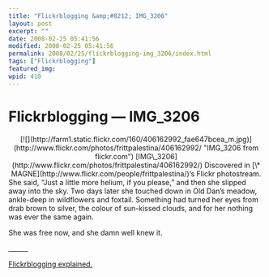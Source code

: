 ```yaml
---
title: "Flickrblogging &amp;#8212; IMG_3206"
layout: post
excerpt: ""
date: 2008-02-25 05:41:56
modified: 2008-02-25 05:41:56
permalink: 2008/02/25/flickrblogging-img_3206/index.html
tags: ["Flickrblogging"]
featured_img: 
wpid: 410
---
```


# Flickrblogging &#8212; IMG_3206

<div align="center">[![](http://farm1.static.flickr.com/160/406162992_fae647bcea_m.jpg)](http://www.flickr.com/photos/frittpalestina/406162992/ "IMG_3206 from flickr.com")  
[IMG\_3206](http://www.flickr.com/photos/frittpalestina/406162992/)  
Discovered in [\* MAGNE](http://www.flickr.com/people/frittpalestina/)‘s Flickr photostream. </div>She said, “Just a little more helium, if you please,” and then she slipped away into the sky. Two days later she touched down in Old Dan’s meadow, ankle-deep in wildflowers and foxtail. Something had turned her eyes from drab brown to silver, the colour of sun-kissed clouds, and for her nothing was ever the same again.

She was free now, and she damn well knew it.

\_\_\_\_\_\_

[Flickrblogging explained.](http://tehipitetom.blogspot.com/2006/06/fun-games-random-flickr-blogging.html)